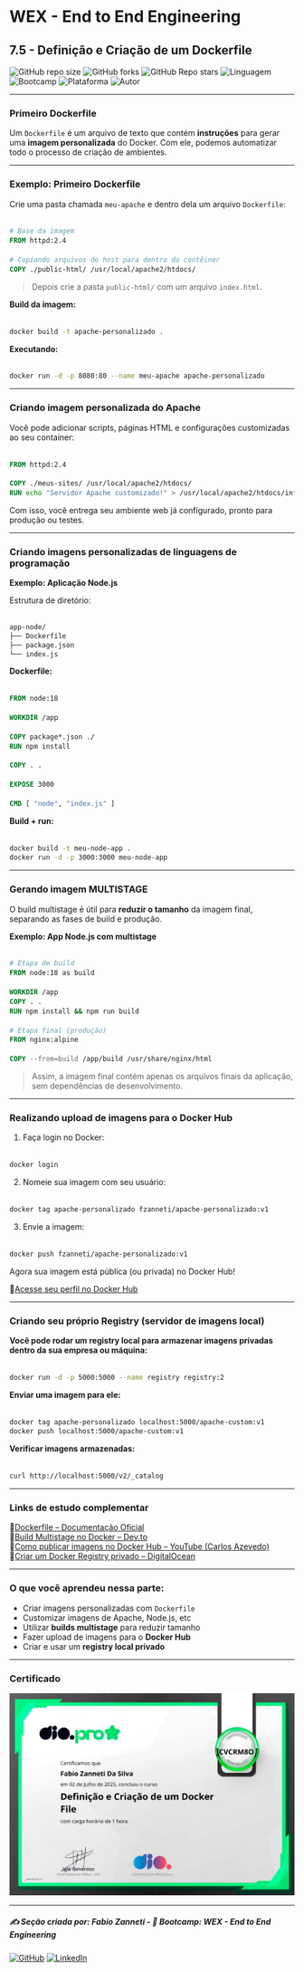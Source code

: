 # WEX - End to End Engineering

## 7.5 - Definição e Criação de um Dockerfile

![GitHub repo size](https://img.shields.io/github/repo-size/fzanneti/wex-e2e-csharp)
![GitHub forks](https://img.shields.io/github/forks/fzanneti/wex-e2e-csharp?style=social)
![GitHub Repo stars](https://img.shields.io/github/stars/fzanneti/wex-e2e-csharp?style=social)
![Linguagem](https://img.shields.io/badge/Linguagem-CSharp-blue)
![Bootcamp](https://img.shields.io/badge/WEX-End--to--End%20Engineering-blueviolet?logo=vercel&logoColor=white)
![Plataforma](https://img.shields.io/badge/Powered%20by-DIO.io-red?logo=data:image/svg+xml;base64,PHN2ZyBmaWxsPSIjZmZmIiB2aWV3Qm94PSIwIDAgMzIgMzIiIHhtbG5zPSJodHRwOi8vd3d3LnczLm9yZy8yMDAwL3N2ZyI+PHBhdGggZD0iTTYuNzEgMy4yNWMtMi44OCAxLjQxLTUuMDcgNC4yMy01LjA3IDcuNzYgMCAzLjU4IDIuMjggNi43IDUuMzMgOC4xNSAxLjgzLS42MiAyLjQtMi4yNiAyLjQtMy44MSAwLS4yMy0uMDItLjQ1LS4wNS0uNjZBLjQ0LjQ0IDAgMDExMC4xIDExYy4yNC0uNzUuMTEtMS41My0uMy0yLjIyQzguOTIgNy45NiA3LjMzIDcuNSA1Ljc0IDcuNjZhNS41NSA1LjU1IDAgM)
![Autor](https://img.shields.io/badge/Autor-fzanneti-blue?style=flat-square&logo=github)

---

### Primeiro Dockerfile

Um `Dockerfile` é um arquivo de texto que contém **instruções** para gerar uma **imagem personalizada** do Docker. Com ele, podemos automatizar todo o processo de criação de ambientes.

---

### Exemplo: Primeiro Dockerfile

Crie uma pasta chamada `meu-apache` e dentro dela um arquivo `Dockerfile`:

```dockerfile

# Base da imagem
FROM httpd:2.4

# Copiando arquivos do host para dentro do contêiner
COPY ./public-html/ /usr/local/apache2/htdocs/

```

> Depois crie a pasta `public-html/` com um arquivo `index.html`.

**Build da imagem:**

```bash

docker build -t apache-personalizado .

```

**Executando:**

```bash

docker run -d -p 8080:80 --name meu-apache apache-personalizado

```

---

### Criando imagem personalizada do Apache

Você pode adicionar scripts, páginas HTML e configurações customizadas ao seu container:

```dockerfile

FROM httpd:2.4

COPY ./meus-sites/ /usr/local/apache2/htdocs/
RUN echo "Servidor Apache customizado!" > /usr/local/apache2/htdocs/info.txt

```

Com isso, você entrega seu ambiente web já configurado, pronto para produção ou testes.

---

### Criando imagens personalizadas de linguagens de programação

**Exemplo: Aplicação Node.js**

Estrutura de diretório:

```

app-node/
├── Dockerfile
├── package.json
└── index.js

```

**Dockerfile:**

```dockerfile

FROM node:18

WORKDIR /app

COPY package*.json ./
RUN npm install

COPY . .

EXPOSE 3000

CMD [ "node", "index.js" ]

```

**Build + run:**

```bash

docker build -t meu-node-app .
docker run -d -p 3000:3000 meu-node-app

```

---

### Gerando imagem MULTISTAGE

O build multistage é útil para **reduzir o tamanho** da imagem final, separando as fases de build e produção.

**Exemplo: App Node.js com multistage**

```dockerfile

# Etapa de build
FROM node:18 as build

WORKDIR /app
COPY . .
RUN npm install && npm run build

# Etapa final (produção)
FROM nginx:alpine

COPY --from=build /app/build /usr/share/nginx/html

```

> Assim, a imagem final contém apenas os arquivos finais da aplicação, sem dependências de desenvolvimento.

---

### Realizando upload de imagens para o Docker Hub

1. Faça login no Docker:

```bash

docker login

```

2. Nomeie sua imagem com seu usuário:

```bash

docker tag apache-personalizado fzanneti/apache-personalizado:v1

```

3. Envie a imagem:

```bash

docker push fzanneti/apache-personalizado:v1

```

Agora sua imagem está pública (ou privada) no Docker Hub!

🔗[Acesse seu perfil no Docker Hub](https://hub.docker.com/)

---

### Criando seu próprio Registry (servidor de imagens local)

**Você pode rodar um **registry local** para armazenar imagens privadas dentro da sua empresa ou máquina:**

```bash

docker run -d -p 5000:5000 --name registry registry:2

```

**Enviar uma imagem para ele:**

```bash

docker tag apache-personalizado localhost:5000/apache-custom:v1
docker push localhost:5000/apache-custom:v1

```

**Verificar imagens armazenadas:**

```bash

curl http://localhost:5000/v2/_catalog

```

---

### Links de estudo complementar

🔗[Dockerfile – Documentação Oficial](https://docs.docker.com/engine/reference/builder/)\
🔗[Build Multistage no Docker – Dev.to](https://dev.to/joaopedrofilho/build-multistage-com-docker-38e8)\
🔗[Como publicar imagens no Docker Hub – YouTube (Carlos Azevedo)](https://www.youtube.com/watch?v=_3fN1GikFQg)\
🔗[Criar um Docker Registry privado – DigitalOcean](https://www.digitalocean.com/community/tutorials/how-to-set-up-a-private-docker-registry-on-ubuntu-20-04)

---

### O que você aprendeu nessa parte:

- Criar imagens personalizadas com `Dockerfile`
- Customizar imagens de Apache, Node.js, etc
- Utilizar **builds multistage** para reduzir tamanho
- Fazer upload de imagens para o **Docker Hub**
- Criar e usar um **registry local privado**

---

### Certificado

<img src="https://github.com/fzanneti/DIO-wex-e2e-csharp/blob/main/Assets/images/certificados/36-definicao-e-criacao-de-um-Dockerfile.jpg" alt="Certificado" width="600px">

---

##### ✍️ Seção criada por: *Fabio Zanneti* - 🎯 Bootcamp: **WEX - End to End Engineering**
[![GitHub](https://img.shields.io/badge/GitHub-fzanneti-181717?style=flat&logo=github)](https://github.com/fzanneti)
[![LinkedIn](https://img.shields.io/badge/LinkedIn-fzanneti-0A66C2?style=flat&logo=linkedin&logoColor=white)](https://linkedin.com/in/fzanneti)